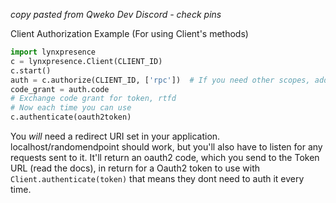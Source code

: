 *copy pasted from Qweko Dev Discord - check pins*

Client Authorization Example (For using Client's methods)
```py
import lynxpresence
c = lynxpresence.Client(CLIENT_ID)
c.start()
auth = c.authorize(CLIENT_ID, ['rpc'])  # If you need other scopes, add them
code_grant = auth.code
# Exchange code grant for token, rtfd
# Now each time you can use
c.authenticate(oauth2token)
```
You *will* need a redirect URI set in your application. localhost/randomendpoint should work, but you'll also have to listen for any requests sent to it. It'll return an oauth2 code, which you send to the Token URL (read the docs), in return for a Oauth2 token to use with `Client.authenticate(token)` that means they dont need to auth it every time.
